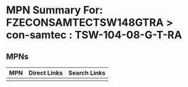 



# MPN Summary For: FZECONSAMTECTSW148GTRA > con-samtec : TSW-104-08-G-T-RA

## MPNs
  

|MPN|Direct Links|Search Links|
| :--- | :--- | :--- |
||||
